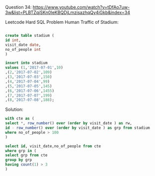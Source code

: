 Question 34:
https://www.youtube.com/watch?v=tDfAo7uw-3w&list=PLBTZqjSKn0IeKBQDjLmzisazhqQy4iGkb&index=34

Leetcode Hard SQL Problem Human Traffic of Stadium: 
```sql

create table stadium (
id int,
visit_date date,
no_of_people int
)

insert into stadium
values (1,'2017-07-01',10)
,(2,'2017-07-02',109)
,(3,'2017-07-03',150)
,(4,'2017-07-04',99)
,(5,'2017-07-05',145)
,(6,'2017-07-06',1455)
,(7,'2017-07-07',199)
,(8,'2017-07-08',188);
```


Solution: 
```sql
with cte as (
select *, row_number() over (order by visit_date ) as rw,
id - row_number() over (order by visit_date ) as grp from stadium
where no_of_people > 100
)

select id, visit_date,no_of_people from cte
where grp in (
select grp from cte
group by grp
having count(1) > 3
)
```